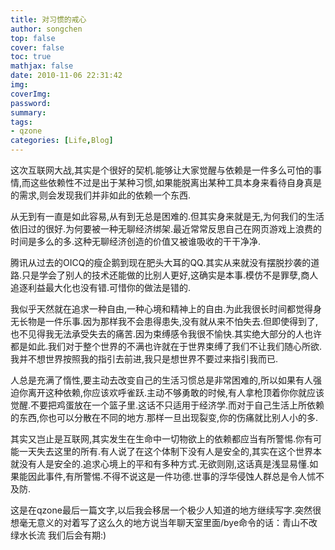 ```yaml
---
title: 对习惯的戒心
author: songchen
top: false
cover: false
toc: true
mathjax: false
date: 2010-11-06 22:31:42
img:
coverImg:
password:
summary:
tags:
- qzone
categories: [Life,Blog]
---
```

这次互联网大战,其实是个很好的契机.能够让大家觉醒与依赖是一件多么可怕的事情,而这些依赖性不过是出于某种习惯,如果能脱离出某种工具本身来看待自身真是的需求,则会发现我们并非如此的依赖一个东西.

从无到有一直是如此容易,从有到无总是困难的.但其实身来就是无,为何我们的生活依旧过的很好.为何要被一种无聊经济绑架.最近常常反思自己在网页游戏上浪费的时间是多么的多.这种无聊经济创造的价值又被谁吸收的干干净净.

腾讯从过去的OICQ的瘦企鹅到现在肥头大耳的QQ.其实从来就没有摆脱抄袭的道路.只是学会了别人的技术还能做的比别人更好,这确实是本事.模仿不是罪孽,商人追逐利益最大化也没有错.可惜你的做法是错的.

我似乎天然就在追求一种自由,一种心境和精神上的自由.为此我很长时间都觉得身无长物是一件乐事.因为那样我不会患得患失,没有就从来不怕失去.但即使得到了,也不见得我无法承受失去的痛苦.因为束缚感令我很不愉快.其实绝大部分的人也许都是如此.我们对于整个世界的不满也许就在于世界束缚了我们不让我们随心所欲.我并不想世界按照我的指引去前进,我只是想世界不要过来指引我而已.

人总是充满了惰性,要主动去改变自己的生活习惯总是非常困难的,所以如果有人强迫你离开这种依赖,你应该欢呼雀跃.主动不够勇敢的时候,有人拿枪顶着你你就应该觉醒.不要把鸡蛋放在一个篮子里.这话不只适用于经济学.而对于自己生活上所依赖的东西,你也可以分散在不同的地方.那样一旦出现裂变,你的伤痛就比别人小的多.

其实又岂止是互联网,其实发生在生命中一切物欲上的依赖都应当有所警惕.你有可能一天失去这里的所有.有人说了在这个体制下没有人是安全的,其实在这个世界本就没有人是安全的.追求心境上的平和有多种方式.无欲则刚,这话真是浅显易懂.如果能因此事件,有所警惕.不得不说这是一件功德.世事的浮华侵蚀人群总是令人怵不及防.

这是在qzone最后一篇文字,以后我会移居一个极少人知道的地方继续写字.突然很想毫无意义的对着写了这么久的地方说当年聊天室里面/bye命令的话：青山不改 绿水长流 我们后会有期:)